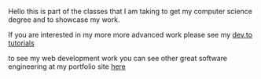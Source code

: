 Hello this is part of the classes that I am taking to get my computer science degree and to showcase my work. 

If you are interested in my more more advanced work please see my [dev.to tutorials](https://dev.to/tallangroberg)

to see my web development work you can see other great software engineering at my portfolio site [here](http://tallangroberg.com)